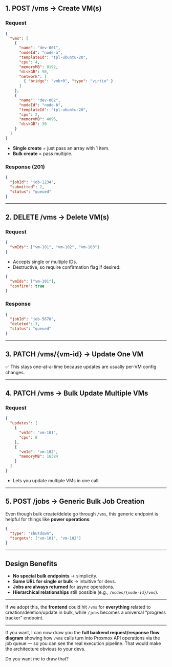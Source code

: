 ## **1. POST /vms** → Create VM(s)

### **Request**

```json
{
  "vms": [
    {
      "name": "dev-001",
      "nodeId": "node-a",
      "templateId": "tpl-ubuntu-20",
      "cpu": 4,
      "memoryMB": 8192,
      "diskGB": 50,
      "network": [
        { "bridge": "vmbr0", "type": "virtio" }
      ]
    },
    {
      "name": "dev-002",
      "nodeId": "node-b",
      "templateId": "tpl-ubuntu-20",
      "cpu": 2,
      "memoryMB": 4096,
      "diskGB": 30
    }
  ]
}
```

* **Single create** = just pass an array with 1 item.
* **Bulk create** = pass multiple.

### **Response (201)**

```json
{
  "jobId": "job-1234",
  "submitted": 2,
  "status": "queued"
}
```

---

## **2. DELETE /vms** → Delete VM(s)

### **Request**

```json
{
  "vmIds": ["vm-101", "vm-102", "vm-103"]
}
```

* Accepts single or multiple IDs.
* Destructive, so require confirmation flag if desired:

```json
{
  "vmIds": ["vm-101"],
  "confirm": true
}
```

### **Response**

```json
{
  "jobId": "job-5678",
  "deleted": 3,
  "status": "queued"
}
```

---

## **3. PATCH /vms/{vm-id}** → Update One VM

✅ This stays one-at-a-time because updates are usually per-VM config changes.

---

## **4. PATCH /vms** → Bulk Update Multiple VMs

### **Request**

```json
{
  "updates": [
    {
      "vmId": "vm-101",
      "cpu": 8
    },
    {
      "vmId": "vm-102",
      "memoryMB": 16384
    }
  ]
}
```

* Lets you update multiple VMs in one call.

---

## **5. POST /jobs** → Generic Bulk Job Creation

Even though bulk create/delete go through `/vms`, this generic endpoint is helpful for things like **power operations**:

```json
{
  "type": "shutdown",
  "targets": ["vm-101", "vm-102"]
}
```

---

## **Design Benefits**

* **No special bulk endpoints** → simplicity.
* **Same URL for single or bulk** → intuitive for devs.
* **Jobs are always returned** for async operations.
* **Hierarchical relationships** still possible (e.g., `/nodes/{node-id}/vms`).

---

If we adopt this, the **frontend** could hit `/vms` for **everything** related to creation/deletion/update in bulk, while `/jobs` becomes a universal “progress tracker” endpoint.

---

If you want, I can now draw you the **full backend request/response flow diagram** showing how `/vms` calls turn into Proxmox API operations via the job queue — so you can see the real execution pipeline. That would make the architecture obvious to your devs.

Do you want me to draw that?
